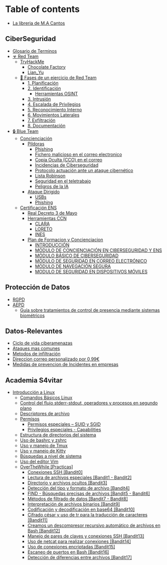 # Table of contents

* [La libreria de M.A Cantos](README.md)

## CiberSeguridad

* [Glosario de Terminos](ciberseguridad/glosario-de-terminos.md)
* [☣ Red Team](ciberseguridad/red-team/README.md)
  * [TryHackMe](ciberseguridad/red-team/tryhackme/README.md)
    * [Chocolate Factory](ciberseguridad/red-team/tryhackme/chocolate-factory.md)
    * [Lian\_Yu](ciberseguridad/red-team/tryhackme/lian\_yu.md)
  * [🔎 Fases de un ejercicio de Red Team](ciberseguridad/red-team/fases-de-un-ejercicio-de-red-team/README.md)
    * [1. Planificación](ciberseguridad/red-team/fases-de-un-ejercicio-de-red-team/1.-planificacion.md)
    * [2. Identificación](ciberseguridad/red-team/fases-de-un-ejercicio-de-red-team/2.-identificacion/README.md)
      * [Herramientas OSINT](ciberseguridad/red-team/fases-de-un-ejercicio-de-red-team/2.-identificacion/herramientas-osint.md)
    * [3. Intrusión](ciberseguridad/red-team/fases-de-un-ejercicio-de-red-team/3.-intrusion.md)
    * [4. Escalada de Privilegios](ciberseguridad/red-team/fases-de-un-ejercicio-de-red-team/4.-escalada-de-privilegios.md)
    * [5. Reconocimiento Interno](ciberseguridad/red-team/fases-de-un-ejercicio-de-red-team/5.-reconocimiento-interno.md)
    * [6. Movimientos Laterales](ciberseguridad/red-team/fases-de-un-ejercicio-de-red-team/6.-movimientos-laterales.md)
    * [7. Exfiltración](ciberseguridad/red-team/fases-de-un-ejercicio-de-red-team/7.-exfiltracion.md)
    * [8. Documentación](ciberseguridad/red-team/fases-de-un-ejercicio-de-red-team/8.-documentacion.md)
* [🔒 Blue Team](ciberseguridad/blue-team/README.md)
  * [Concienciación](ciberseguridad/blue-team/concienciacion/README.md)
    * [Pildoras](ciberseguridad/blue-team/concienciacion/pildoras/README.md)
      * [Phishing](ciberseguridad/blue-team/concienciacion/pildoras/phishing.md)
      * [Fichero malicioso en el correo electronico](ciberseguridad/blue-team/concienciacion/pildoras/fichero-malicioso-en-el-correo-electronico.md)
      * [Copia Oculta (CCO) en el correo](ciberseguridad/blue-team/concienciacion/pildoras/copia-oculta-cco-en-el-correo.md)
      * [Incidencias de Ciberseguridad](ciberseguridad/blue-team/concienciacion/pildoras/incidencias-de-ciberseguridad.md)
      * [Protocolo actuación ante un ataque cibernético](ciberseguridad/blue-team/concienciacion/pildoras/protocolo-actuacion-ante-un-ataque-cibernetico.md)
      * [Lista Robinson](ciberseguridad/blue-team/concienciacion/pildoras/lista-robinson.md)
      * [Seguridad en el teletrabajo](ciberseguridad/blue-team/concienciacion/pildoras/seguridad-en-el-teletrabajo.md)
      * [Peligros de la IA](ciberseguridad/blue-team/concienciacion/pildoras/peligros-de-la-ia.md)
    * [Ataque Dirigido](ciberseguridad/blue-team/concienciacion/ataque-dirigido/README.md)
      * [USBs](ciberseguridad/blue-team/concienciacion/ataque-dirigido/usbs.md)
      * [Phishing](ciberseguridad/blue-team/concienciacion/ataque-dirigido/phishing.md)
  * [Certificación ENS](ciberseguridad/blue-team/certificacion-ens/README.md)
    * [Real Decreto 3 de Mayo](ciberseguridad/blue-team/certificacion-ens/real-decreto-3-de-mayo.md)
    * [Herramientas CCN](ciberseguridad/blue-team/certificacion-ens/herramientas-ccn/README.md)
      * [CLARA](ciberseguridad/blue-team/certificacion-ens/herramientas-ccn/clara.md)
      * [LORETO](ciberseguridad/blue-team/certificacion-ens/herramientas-ccn/loreto.md)
      * [INES](ciberseguridad/blue-team/certificacion-ens/herramientas-ccn/ines.md)
    * [Plan de Formacion y Concienciacion ](ciberseguridad/blue-team/certificacion-ens/plan-de-formacion-y-concienciacion/README.md)
      * [INTRODUCCIÓN](ciberseguridad/blue-team/certificacion-ens/plan-de-formacion-y-concienciacion/introduccion.md)
      * [MÓDULO DE CONCIENCIACIÓN EN CIBERSEGURIDAD Y ENS](ciberseguridad/blue-team/certificacion-ens/plan-de-formacion-y-concienciacion/modulo-de-concienciacion-en-ciberseguridad-y-ens.md)
      * [MÓDULO BÁSICO DE CIBERSEGURIDAD](ciberseguridad/blue-team/certificacion-ens/plan-de-formacion-y-concienciacion/modulo-basico-de-ciberseguridad.md)
      * [MÓDULO DE SEGURIDAD EN CORREO ELECTRÓNICO](ciberseguridad/blue-team/certificacion-ens/plan-de-formacion-y-concienciacion/modulo-de-seguridad-en-correo-electronico.md)
      * [MÓDULO DE NAVEGACIÓN SEGURA](ciberseguridad/blue-team/certificacion-ens/plan-de-formacion-y-concienciacion/modulo-de-navegacion-segura.md)
      * [MODULO DE SEGURIDAD EN DISPOSITIVOS MÓVILES](ciberseguridad/blue-team/certificacion-ens/plan-de-formacion-y-concienciacion/modulo-de-seguridad-en-dispositivos-moviles.md)

## Protección de Datos

* [RGPD](proteccion-de-datos/rgpd.md)
* [AEPD](proteccion-de-datos/aepd/README.md)
  * [Guía sobre tratamientos de control de presencia mediante sistemas biométricos](proteccion-de-datos/aepd/guia-sobre-tratamientos-de-control-de-presencia-mediante-sistemas-biometricos.md)

## Datos-Relevantes

* [Ciclo de vida ciberamenazas](datos-relevantes/ciclo-de-vida-ciberamenazas.md)
* [Ataques mas comunes](datos-relevantes/ataques-mas-comunes.md)
* [Metodos de infiltración](datos-relevantes/metodos-de-infiltracion.md)
* [Direccion correo personalizado por 0,99€](datos-relevantes/direccion-correo-personalizado-por-0-99eur.md)
* [Medidas de prevencion de Incidentes en empresas](datos-relevantes/medidas-de-prevencion-de-incidentes-en-empresas.md)

## Academia S4vitar

* [Introducción a Linux](academia-s4vitar/introduccion-a-linux/README.md)
  * [Comandos Básicos Linux](academia-s4vitar/introduccion-a-linux/comandos-basicos-linux.md)
  * [Control del flujo stderr-stdout, operadores y procesos en segundo plano](academia-s4vitar/introduccion-a-linux/control-del-flujo-stderr-stdout-operadores-y-procesos-en-segundo-plano.md)
  * [Descriptores de archivo](academia-s4vitar/introduccion-a-linux/descriptores-de-archivo.md)
  * [Permisos](academia-s4vitar/introduccion-a-linux/permisos/README.md)
    * [Permisos especiales – SUID y SGID](academia-s4vitar/introduccion-a-linux/permisos/permisos-especiales-suid-y-sgid.md)
    * [Privilegios especiales - Capabilities](academia-s4vitar/introduccion-a-linux/permisos/privilegios-especiales-capabilities.md)
  * [Estructura de directorios del sistema](academia-s4vitar/introduccion-a-linux/estructura-de-directorios-del-sistema.md)
  * [Uso de bashrc y zshrc](academia-s4vitar/introduccion-a-linux/uso-de-bashrc-y-zshrc.md)
  * [Uso y manejo de Tmux](academia-s4vitar/introduccion-a-linux/uso-y-manejo-de-tmux.md)
  * [Uso y manejo de Kitty](academia-s4vitar/introduccion-a-linux/uso-y-manejo-de-kitty.md)
  * [Búsquedas a nivel de sistema](academia-s4vitar/introduccion-a-linux/busquedas-a-nivel-de-sistema.md)
  * [Uso del editor Vim](academia-s4vitar/introduccion-a-linux/uso-del-editor-vim.md)
  * [OverTheWhile \[Practicas\]](academia-s4vitar/introduccion-a-linux/overthewhile-practicas/README.md)
    * [Conexiones SSH \[Bandit0\]](academia-s4vitar/introduccion-a-linux/overthewhile-practicas/conexiones-ssh-bandit0.md)
    * [Lectura de archivos especiales \[Bandit1 - Bandit2\]](academia-s4vitar/introduccion-a-linux/overthewhile-practicas/lectura-de-archivos-especiales-bandit1-bandit2.md)
    * [Directorio y archivos ocultos \[Bandit3\]](academia-s4vitar/introduccion-a-linux/overthewhile-practicas/directorio-y-archivos-ocultos-bandit3.md)
    * [Detección del tipo y formato de archivo \[Bandit4\]](academia-s4vitar/introduccion-a-linux/overthewhile-practicas/deteccion-del-tipo-y-formato-de-archivo-bandit4.md)
    * [FIND - Búsquedas precisas de archivos \[Bandit5 - Bandit6\]](academia-s4vitar/introduccion-a-linux/overthewhile-practicas/find-busquedas-precisas-de-archivos-bandit5-bandit6.md)
    * [Métodos de filtrado de datos \[Bandit7 - Bandit8\]](academia-s4vitar/introduccion-a-linux/overthewhile-practicas/metodos-de-filtrado-de-datos-bandit7-bandit8.md)
    * [Interpretación de archivos binarios \[Bandit9\]](academia-s4vitar/introduccion-a-linux/overthewhile-practicas/interpretacion-de-archivos-binarios-bandit9.md)
    * [Codificación y decodificación en base64 \[Bandit10\]](academia-s4vitar/introduccion-a-linux/overthewhile-practicas/codificacion-y-decodificacion-en-base64-bandit10.md)
    * [Cifrado césar y uso de tr para la traducción de caracteres \[Bandit11\]](academia-s4vitar/introduccion-a-linux/overthewhile-practicas/cifrado-cesar-y-uso-de-tr-para-la-traduccion-de-caracteres-bandit11.md)
    * [Creamos un descompresor recursivo automático de archivos en Bash \[Bandit12\]](academia-s4vitar/introduccion-a-linux/overthewhile-practicas/creamos-un-descompresor-recursivo-automatico-de-archivos-en-bash-bandit12.md)
    * [Manejo de pares de claves y conexiones SSH \[Bandit13\]](academia-s4vitar/introduccion-a-linux/overthewhile-practicas/manejo-de-pares-de-claves-y-conexiones-ssh-bandit13.md)
    * [Uso de netcat para realizar conexiones \[Bandit14\]](academia-s4vitar/introduccion-a-linux/overthewhile-practicas/uso-de-netcat-para-realizar-conexiones-bandit14.md)
    * [Uso de conexiones encriptadas \[Bandit15\]](academia-s4vitar/introduccion-a-linux/overthewhile-practicas/uso-de-conexiones-encriptadas-bandit15.md)
    * [Escaneo de puertos en Bash \[Bandit16\]](academia-s4vitar/introduccion-a-linux/overthewhile-practicas/escaneo-de-puertos-en-bash-bandit16.md)
    * [Detección de diferencias entre archivos \[Bandit17\]](academia-s4vitar/introduccion-a-linux/overthewhile-practicas/deteccion-de-diferencias-entre-archivos-bandit17.md)
